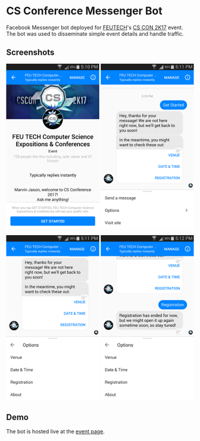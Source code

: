 # CS Conference Messenger Bot

Facebook Messenger bot deployed for [FEUTECH](http://www.feutech.edu.ph/)'s [CS CON 2K17](http://feutechcs.com/) event. The bot was used to disseminate simple event details and handle traffic.

## Screenshots

<img src="images/01.png" width="250" alt="Image 1"> <img src="images/02.png" width="250" alt="Image 2">

<img src="images/03.png" width="250" alt="Image 3"> <img src="images/04.png" width="250" alt="Image 4">

## Demo

The bot is hosted live at the [event page](https://www.facebook.com/csfeutech/).
